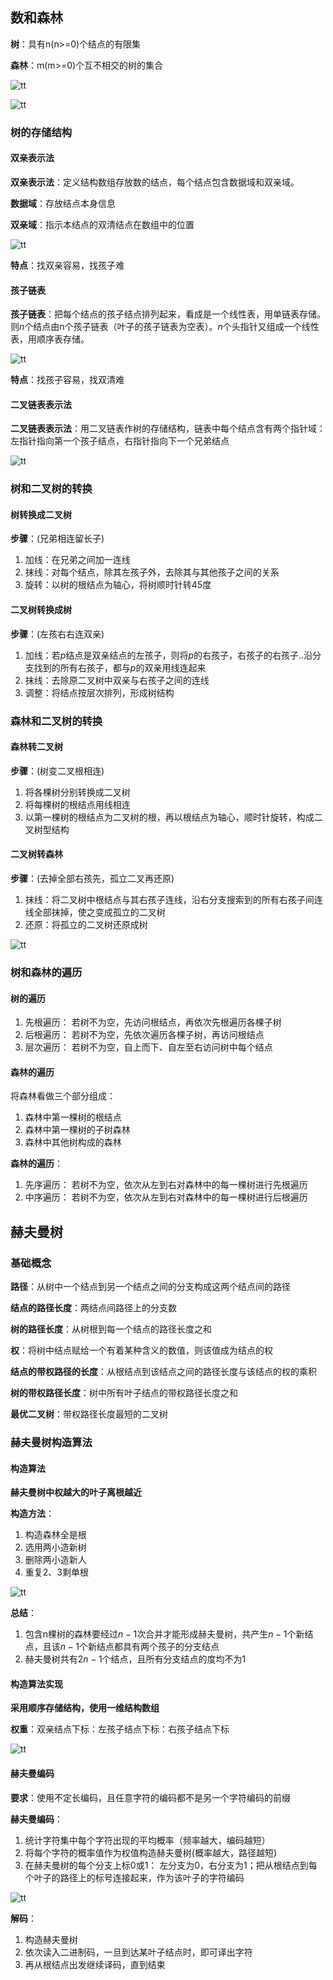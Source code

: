 
## 数和森林
**树**：具有n(n>=0)个结点的有限集

**森林**：m(m>=0)个互不相交的树的集合

![tt](_images/树.png "tt")

![tt](_images/树_森林.png "tt")

### 树的存储结构
#### 双亲表示法
**双亲表示法**：定义结构数组存放数的结点，每个结点包含数据域和双亲域。

**数据域**：存放结点本身信息

**双亲域**：指示本结点的双清结点在数组中的位置

![tt](_images/树_双亲表示法.png "tt")

**特点**：找双亲容易，找孩子难

#### 孩子链表
**孩子链表**：把每个结点的孩子结点排列起来，看成是一个线性表，用单链表存储。则$n$个结点由n个孩子链表（叶子的孩子链表为空表）。$n$个头指针又组成一个线性表，用顺序表存储。

![tt](_images/树_孩子链表.png "tt")

**特点**：找孩子容易，找双清难

#### 二叉链表表示法
**二叉链表表示法**：用二叉链表作树的存储结构，链表中每个结点含有两个指针域：左指针指向第一个孩子结点，右指针指向下一个兄弟结点

![tt](_images/树_二叉链表表示法.png "tt")

### 树和二叉树的转换
#### 树转换成二叉树
**步骤**：(兄弟相连留长子)
1. 加线：在兄弟之间加一连线
1. 抹线：对每个结点，除其左孩子外，去除其与其他孩子之间的关系
1. 旋转：以树的根结点为轴心，将树顺时针转45度

#### 二叉树转换成树
**步骤**：(左孩右右连双亲)
1. 加线：若$p$结点是双亲结点的左孩子，则将$p$的右孩子，右孩子的右孩子..沿分支找到的所有右孩子，都与$p$的双亲用线连起来
1. 抹线：去除原二叉树中双亲与右孩子之间的连线
1. 调整：将结点按层次排列，形成树结构

### 森林和二叉树的转换
#### 森林转二叉树
**步骤**：(树变二叉根相连)
1. 将各棵树分别转换成二叉树
1. 将每棵树的根结点用线相连
1. 以第一棵树的根结点为二叉树的根，再以根结点为轴心，顺时针旋转，构成二叉树型结构

#### 二叉树转森林
**步骤**：(去掉全部右孩先，孤立二叉再还原)
1. 抹线：将二叉树中根结点与其右孩子连线，沿右分支搜索到的所有右孩子间连线全部抹掉，使之变成孤立的二叉树
1. 还原：将孤立的二叉树还原成树

![tt](_images/树_森林二叉树转换.png "tt")

### 树和森林的遍历
#### 树的遍历
1. 先根遍历： 若树不为空，先访问根结点，再依次先根遍历各棵子树
1. 后根遍历： 若树不为空，先依次遍历各棵子树，再访问根结点
1. 层次遍历： 若树不为空，自上而下、自左至右访问树中每个结点

#### 森林的遍历
将森林看做三个部分组成：
1. 森林中第一棵树的根结点
1. 森林中第一棵树的子树森林
1. 森林中其他树构成的森林

**森林的遍历**：
1. 先序遍历： 若树不为空，依次从左到右对森林中的每一棵树进行先根遍历
1. 中序遍历： 若树不为空，依次从左到右对森林中的每一棵树进行后根遍历



## 赫夫曼树
### 基础概念
**路径**：从树中一个结点到另一个结点之间的分支构成这两个结点间的路径

**结点的路径长度**：两结点间路径上的分支数

**树的路径长度**：从树根到每一个结点的路径长度之和

**权**：将树中结点赋给一个有着某种含义的数值，则该值成为结点的权

**结点的带权路径的长度**：从根结点到该结点之间的路径长度与该结点的权的乘积

**树的带权路径长度**：树中所有叶子结点的带权路径长度之和

**最优二叉树**：带权路径长度最短的二叉树

### 赫夫曼树构造算法
#### 构造算法
**赫夫曼树中权越大的叶子离根越近**

**构造方法**：
1. 构造森林全是根
1. 选用两小造新树
1. 删除两小造新人
1. 重复2、3剩单根

![tt](_images/树_赫夫曼树.png "tt")

**总结**：
1. 包含n棵树的森林要经过$n-1$次合并才能形成赫夫曼树，共产生$n-1$个新结点，且该$n-1$个新结点都具有两个孩子的分支结点
1. 赫夫曼树共有$2n-1$个结点，且所有分支结点的度均不为1

#### 构造算法实现
**采用顺序存储结构，使用一维结构数组**

**权重**：双亲结点下标：左孩子结点下标：右孩子结点下标

![tt](_images/树_赫夫曼树构造算法.png "tt")

#### 赫夫曼编码
**要求**：使用不定长编码，且任意字符的编码都不是另一个字符编码的前缀

**赫夫曼编码**：
1. 统计字符集中每个字符出现的平均概率（频率越大，编码越短）
1. 将每个字符的概率值作为权值构造赫夫曼树(概率越大，路径越短)
1. 在赫夫曼树的每个分支上标0或1： 左分支为0，右分支为1；把从根结点到每个叶子的路径上的标号连接起来，作为该叶子的字符编码

![tt](_images/树_赫夫曼树编码.png "tt")

**解码**：
1. 构造赫夫曼树
1. 依次读入二进制码，一旦到达某叶子结点时，即可译出字符
1. 再从根结点出发继续译码，直到结束


